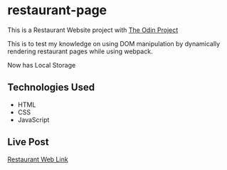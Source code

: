 # restaurant-page


This is a Restaurant Website project with [The Odin Project](https://www.theodinproject.com)

This is to test my knowledge on using DOM manipulation by dynamically rendering restaurant pages while using webpack.

Now has Local Storage

## Technologies Used
- HTML
- CSS
- JavaScript

## Live Post
[Restaurant Web Link](https://nainsworth.github.io/restaurant-page/)


